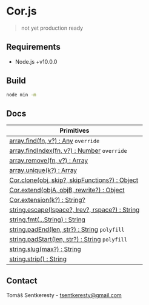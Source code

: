 # Cor.js

> not yet production ready

## Requirements

- Node.js +v10.0.0

## Build

```bash
node min -m
```

## Docs
Primitives       |
-----------------|
[array.find(fn, v?) : Any]() `override`|
[array.findIndex(fn, v?) : Number]() `override`|
[array.remove(fn, v?) : Array]()|
[array.unique(k?) : Array]()|
[Cor.clone(obj, skip?, skipFunctions?) : Object]()|
[Cor.extend(objA, objB, rewrite?) : Object]()|
[Cor.extension(k?) : String?]()|
[string.escape(lspace?, lrev?, rspace?) : String]()|
[string.fmt(...String) : String]()|
[string.padEnd(len, str?) : String]() `polyfill`|
[string.padStart(len, str?) : String]() `polyfill`|
[string.slug(max?) : String]()|
[string.strip() : String]()|

## Contact

Tomáš Sentkeresty - [tsentkeresty@gmail.com](mailto:tsentkeresty@gmail.com)
